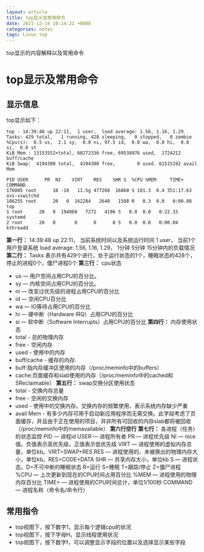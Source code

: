 ```yaml
---
layout: article
title: top显示及常用命令
date: 2021-12-14 10:14:22 +0800
categories: notes
tags: Linux top
---
```

top显示的内容解释以及常用命令
<!--more-->

# top显示及常用命令

## 显示信息

top显示如下：
```
top - 14:39:48 up 22:11,  1 user,  load average: 1.56, 1.16, 1.29
Tasks: 429 total,   1 running, 428 sleeping,   0 stopped,   0 zombie
%Cpu(s):  0.5 us,  2.1 sy,  0.0 ni, 97.5 id,  0.0 wa,  0.0 hi,  0.0 si,  0.0 st
KiB Mem : 13153552+total, 60272336 free, 69538976 used,  1724212 buff/cache
KiB Swap:  4194300 total,  4194300 free,        0 used. 61515192 avail Mem

PID USER      PR  NI    VIRT    RES    SHR S  %CPU %MEM     TIME+ COMMAND
176005 root      10 -10   11.5g 477268  16860 S 101.3  0.4 351:17.63 ovs-vswitchd
186255 root      20   0  162284   2640   1588 R   0.3  0.0   0:00.08 top
1 root      20   0  194060   7272   4196 S   0.0  0.0   0:22.33 systemd
2 root      20   0       0      0      0 S   0.0  0.0   0:00.04 kthreadd
```

**第一行：**
14:39:48 up 22:11，    当前系统时间以及系统运行时间
1 user，    当前1个用户登录系统
load average: 1.56, 1.16, 1.29，    1分钟 5分钟 15分钟内的负载情况
**第二行：**
Tasks    表示共有429个进行，处于运行状态的1个，睡眠状态的428个，停止的进程0个，僵尸进程0个
**第三行：**
cpu状态
- us — 用户空间占用CPU的百分比。
- sy — 内核空间占用CPU的百分比。
- ni — 改变过优先级的进程占用CPU的百分比
- id — 空闲CPU百分比
- wa — IO等待占用CPU的百分比
- hi — 硬中断（Hardware IRQ）占用CPU的百分比
- si — 软中断（Software Interrupts）占用CPU的百分比
**第四行：**
内存使用状态
- total - 总的物理内存
- free - 空闲内存
- used - 使用中的内存
- buff/cache - 缓存的内存. 
- buff:指内存缓冲区使用的内存（/proc/meminfo中的buffers）
- cache:页面缓存和slab使用的内存（/proc/meminfo中的cached和SReclaimable）
**第五行：**
swap交换分区使用状态
- total - 交换内存总量
- free - 空闲的交换内存
- used - 使用中的交换内存。交换内存的频繁使用，表示系统内存缺少严重
- avail Mem - 有多少内存可用于启动新应用程序而无需交换。此字段考虑了页面缓存，并且由于正在使用的项目，并非所有可回收的内存slab都将被回收（/proc/meminfo中的memavailable）
**第六行空行**
**第七行：**
各进程（任务）的状态监控
PID — 进程id
USER — 进程所有者
PR — 进程优先级
NI — nice值。负值表示高优先级，正值表示低优先级
VIRT — 进程使用的虚拟内存总量，单位kb。VIRT=SWAP+RES
RES — 进程使用的、未被换出的物理内存大小，单位kb。RES=CODE+DATA
SHR — 共享内存大小，单位kb
S — 进程状态。D=不可中断的睡眠状态 R=运行 S=睡眠 T=跟踪/停止 Z=僵尸进程
%CPU — 上次更新到现在的CPU时间占用百分比
%MEM — 进程使用的物理内存百分比
TIME+ — 进程使用的CPU时间总计，单位1/100秒
COMMAND — 进程名称（命令名/命令行）

## 常用指令
- top视图下，按下数字1，显示每个逻辑cpu的状况
- top视图下，按下字母H，显示线程使用状况
- top视图下，按下数字f，可以调整显示字段的位置以及选择显示某些字段

